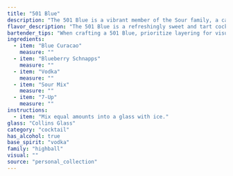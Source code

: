 ```yaml
---
title: "501 Blue"
description: "The 501 Blue is a vibrant member of the Sour family, a category known for its tart and refreshing nature.  While its exact origin is unknown, its combination of sweet and tart flavors suggests a likely American invention, born from the desire for a colorful and exciting drink. "
flavor_description: "The 501 Blue is a refreshingly sweet and tart cocktail with a vibrant blue hue. The Blue Curacao delivers a citrusy sweetness, balanced by the tartness of the sour mix. Blueberry Schnapps adds a juicy blueberry flavor, while the vodka provides a clean, smooth base. The 7-Up adds a bubbly, effervescent touch and mellows the sweetness. Overall, it's a light and fruity cocktail perfect for warm weather. "
bartender_tips: "When crafting a 501 Blue, prioritize layering for visual appeal. Pour the Blue Curacao first, followed by the Blueberry Schnapps for a vibrant gradient. Gently add the vodka and sour mix, then top with 7-Up.  A light shake with ice before pouring will ensure a chilled and balanced drink. Garnish with a blueberry for an extra touch. "
ingredients:
  - item: "Blue Curacao"
    measure: ""
  - item: "Blueberry Schnapps"
    measure: ""
  - item: "Vodka"
    measure: ""
  - item: "Sour Mix"
    measure: ""
  - item: "7-Up"
    measure: ""
instructions:
  - item: "Mix equal amounts into a glass with ice."
glass: "Collins Glass"
category: "cocktail"
has_alcohol: true
base_spirit: "vodka"
family: "highball"
visual: ""
source: "personal_collection"
---
```


